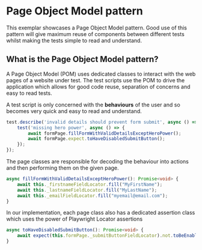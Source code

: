 # Page Object Model pattern

This exemplar showcases a Page Object Model pattern. Good use of this pattern will give maximum reuse of components between different tests whilst making the tests simple to read and understand.

## What is the Page Object Model pattern?

A Page Object Model (POM) uses dedicated classes to interact with the web pages of a website under test. The test scripts use the POM to drive the application which allows for good code reuse, separation of concerns and easy to read tests.

A test script is only concerned with the **behaviours** of the user and so becomes very quick and easy to read and understand.

```typescript
test.describe('invalid details should prevent form submit', async () => {
    test('missing hero power', async () => {
        await formPage.fillFormWithValidDetailsExceptHeroPower();
        await formPage.expect.toHaveDisabledSubmitButton();
    });
});
```

The page classes are responsible for decoding the behaviour into actions and then performing them on the given page.

```typescript
async fillFormWithValidDetailsExceptHeroPower(): Promise<void> {
    await this._firstnameFieldLocator.fill("MyFirstName");
    await this._lastnameFieldLocator.fill("MyLastName");
    await this._emailFieldLocator.fill("myemail@email.com");
}
```

In our implementation, each page class also has a dedicated assertion class which uses the power of Playwright Locator assertions

```typescript
async toHaveDisabledSubmitButton(): Promise<void> {
    await expect(this.formPage._submitButtonFieldLocator).not.toBeEnabled();
}
```
